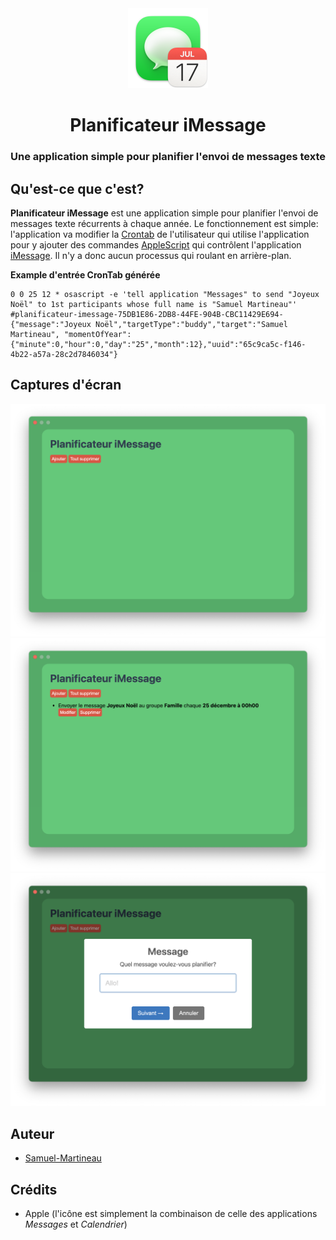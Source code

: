 <div align="middle">
  <img height="128" alt="logo" src="./icons/icon.png"></img>
  <h1>Planificateur iMessage</h1>
  <h3>Une application simple pour planifier l'envoi de messages texte</h3>
</div>

## Qu'est-ce que c'est?

**Planificateur iMessage** est une application simple pour planifier l'envoi de messages texte récurrents à chaque année. Le fonctionnement est simple: l'application va modifier la [Crontab](https://fr.wikipedia.org/wiki/Cron) de l'utilisateur qui utilise l'application pour y ajouter des commandes [AppleScript](https://fr.wikipedia.org/wiki/AppleScript) qui contrôlent l'application [iMessage](https://fr.wikipedia.org/wiki/IMessage). Il n'y a donc aucun processus qui roulant en arrière-plan.

**Example d'entrée CronTab générée**

```
0 0 25 12 * osascript -e 'tell application "Messages" to send "Joyeux Noël" to 1st participants whose full name is "Samuel Martineau"' #planificateur-imessage-75DB1E86-2DB8-44FE-904B-CBC11429E694-{"message":"Joyeux Noël","targetType":"buddy","target":"Samuel Martineau", "momentOfYear":{"minute":0,"hour":0,"day":"25","month":12},"uuid":"65c9ca5c-f146-4b22-a57a-28c2d7846034"}
```

## Captures d'écran

![Capture d'écran #1](./images/screenshot-1.png)
![Capture d'écran #2](./images/screenshot-2.png)
![Capture d'écran #3](./images/screenshot-3.png)

## Auteur

- [Samuel-Martineau](https://github.com/Samuel-Martineau)

## Crédits

- Apple (l'icône est simplement la combinaison de celle des applications _Messages_ et _Calendrier_)
